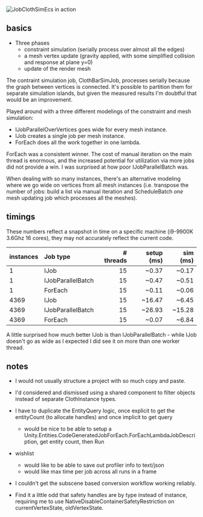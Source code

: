 ![JobClothSimEcs in action](/JobClothSimEcs.gif)


## basics

* Three phases
  * constraint simulation (serially process over almost all the edges)
  * a mesh vertex update (gravity applied, with some simplified collision and response at plane y=0)
  * update of the render mesh
  
The contraint simulation job, ClothBarSimJob, processes serially because the graph between vertices is connected.  It's possible to partition them for separate simulation islands, but given the measured results I'm doubtful that would be an improvement.

Played around with a three different modelings of the constraint and mesh simulation:

* IJobParallelOverVertices goes wide for every mesh instance.
* IJob creates a single job per mesh instance.
* ForEach does all the work together in one lambda.

ForEach was a consistent winner.  The cost of manual iteration on the main thread is enormous, and the increased potential for utilization via more jobs did not provide a win.  I was surprised at how poor IJobParallelBatch was.

When dealing with so many instances, there's an alternative modeling where we go wide on vertices from all mesh instances (i.e. transpose the number of jobs: build a list via manual iteration and ScheduleBatch *one* mesh updating job which processes all the meshes).

## timings

These numbers reflect a snapshot in time on a specific machine (i9-9900K 3.6Ghz 16 cores), they may not accurately reflect the current code.

|instances | Job type          | # threads | setup (ms) | sim (ms) |
| :------- | :---------------- | --------: | ---------: | -------: |
|        1 | IJob              |        15 |      ~0.37 |    ~0.17 |
|        1 | IJobParallelBatch |        15 |      ~0.47 |    ~0.51 |
|        1 | ForEach           |        15 |      ~0.11 |    ~0.06 |
|     4369 | IJob              |        15 |     ~16.47 |    ~6.45 |
|     4369 | IJobParallelBatch |        15 |     ~26.93 |   ~15.28 |
|     4369 | ForEach           |        15 |      ~0.07 |    ~6.84 |

A little surprised how much better IJob is than IJobParallelBatch - while IJob doesn't go as wide as I expected I did see it on more than one worker thread.

## notes

* I would not usually structure a project with so much copy and paste.
* I'd considered and dismissed using a shared component to filter objects instead of separate ClothInstance types.
* I have to duplicate the EntityQuery logic, once explicit to get the entityCount (to allocate handles) and once implicit to get query
  * would be nice to be able to setup a Unity.Entities.CodeGeneratedJobForEach.ForEachLambdaJobDescription, get entity count, then Run

* wishlist
  + would like to be able to save out profiler info to text/json
  + would like max time per job across all runs in a frame
* I couldn't get the subscene based conversion workflow working reliably.
* Find it a little odd that safety handles are by type instead of instance, requiring me to use NativeDisableContainerSafetyRestriction on currentVertexState, oldVertexState.
